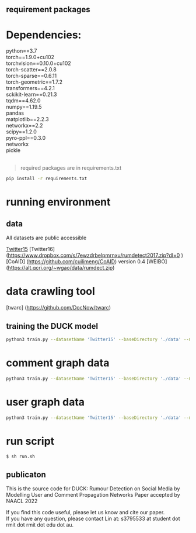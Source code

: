 ## requirement packages

# Dependencies:  <br />
python==3.7 <br />
torch==1.9.0+cu102 <br />
torchvision==0.10.0+cu102 <br />
torch-scatter==2.0.8 <br />
torch-sparse==0.6.11 <br />
torch-geometric==1.7.2 <br />
transformers==4.2.1 <br />
sckikit-learn==0.21.3 <br />
tqdm==4.62.0 <br />
numpy==1.19.5 <br />
pandas <br />
matplotlib==2.2.3 <br />
networkx==2.2 <br />
scipy==1.2.0 <br />
pyro-ppl==0.3.0 <br />
networkx <br />
pickle <br />
<br />

> required packages are in requirements.txt

```bash
pip install -r requirements.txt
```

# running environment


## data

All datasets are public accessible

[Twitter15](https://www.dropbox.com/s/7ewzdrbelpmrnxu/rumdetect2017.zip?dl=0 )
[Twitter16] (https://www.dropbox.com/s/7ewzdrbelpmrnxu/rumdetect2017.zip?dl=0 )
[CoAID] (https://github.com/cuilimeng/CoAID) version 0.4
[WEIBO] (https://alt.qcri.org/~wgao/data/rumdect.zip)

# data crawling tool

[twarc] (https://github.com/DocNow/twarc)


## training the DUCK model

```bash
python3 train.py --datasetName 'Twitter15' --baseDirectory './data' --mode 'DUCK' --modelName 'DUCK'
```

# comment graph data

```bash
python3 train.py --datasetName 'Twitter15' --baseDirectory './data' --mode 'CommentTree' --modelName 'Simple_GAT_BERT'
```

# user graph data

```bash
python3 train.py --datasetName 'Twitter15' --baseDirectory './data' --mode 'UserTree' --modelName 'Simple_GAT_BERT'
```

# run script

```
$ sh run.sh
```

## publicaton
This is the source code for DUCK: Rumour Detection on Social Media by Modelling User and Comment Propagation Networks
Paper accepted by NAACL 2022


If you find this code useful, please let us know and cite our paper.  
If you have any question, please contact Lin at: s3795533 at student dot rmit dot rmit dot edu dot au.
